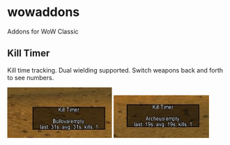 # wowaddons
Addons for WoW Classic

## Kill Timer

Kill time tracking. Dual wielding supported. Switch weapons back and forth to see numbers.

![Screenshot1](/screenshots/kt1.JPG?raw=true) ![Screenshot2](/screenshots/kt2.JPG?raw=true)
